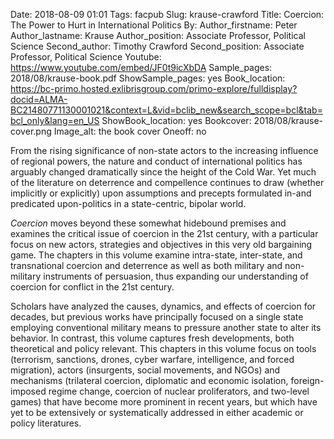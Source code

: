 Date: 2018-08-09 01:01
Tags: facpub
Slug: krause-crawford
Title: Coercion: The Power to Hurt in International Politics 
By:
Author_firstname: Peter 
Author_lastname: Krause
Author_position: Associate Professor, Political Science
Second_author: Timothy Crawford
Second_position: Associate Professor, Political Science
Youtube: https://www.youtube.com/embed/JF0t9icXbDA
Sample_pages: 2018/08/krause-book.pdf
ShowSample_pages: yes
Book_location: https://bc-primo.hosted.exlibrisgroup.com/primo-explore/fulldisplay?docid=ALMA-BC21480771130001021&context=L&vid=bclib_new&search_scope=bcl&tab=bcl_only&lang=en_US
ShowBook_location: yes
Bookcover: 2018/08/krause-cover.png
Image_alt: the book cover 
Oneoff: no

From the rising significance of non-state actors to the increasing influence of regional powers, the nature and conduct of international politics has arguably changed dramatically since the height of the Cold War. Yet much of the literature on deterrence and compellence continues to draw (whether implicitly or explicitly) upon assumptions and precepts formulated in-and predicated upon-politics in a state-centric, bipolar world.   

<em>Coercion</em> moves beyond these somewhat hidebound premises and examines the critical issue of coercion in the 21st century, with a particular focus on new actors, strategies and objectives in this very old bargaining game. The chapters in this volume examine intra-state, inter-state, and transnational coercion and deterrence as well as both military and non-military instruments of persuasion, thus expanding our understanding of coercion for conflict in the 21st century.

Scholars have analyzed the causes, dynamics, and effects of coercion for decades, but previous works have principally focused on a single state employing conventional military means to pressure another state to alter its behavior. In contrast, this volume captures fresh developments, both theoretical and policy relevant. This chapters in this volume focus on tools (terrorism, sanctions, drones, cyber warfare, intelligence, and forced migration), actors (insurgents, social movements, and NGOs) and mechanisms (trilateral coercion, diplomatic and economic isolation, foreign-imposed regime change, coercion of nuclear proliferators, and two-level games) that have become more prominent in recent years, but which have yet to be extensively or systematically addressed in either academic or policy literatures.